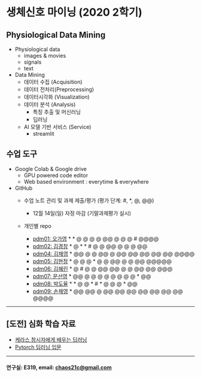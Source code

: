 # 생체신호 마이닝 (2020 2학기)

## Physiological Data Mining
* Physiological data
  - images & movies
  - signals
  - text
* Data Mining
  - 데이터 수집 (Acquisition)
  - 데이터 전처리(Preprocessing)
  - 데이터시각화 (Visualization)
  - 데이터 분석 (Analysis)
    * 특징 추출 및 머신러닝
    * 딥러닝
  - AI 모델 기반 서비스 (Service)
    * streamlit
    
## 수업 도구
* Google Colab & Google drive
  - GPU powered code editor
  - Web based environment : everytime & everywhere
* GitHub
  - 수업 노트 관리 및 과제 제출/평가 (평가 단계: #, *, @, @@)
    * 12월 14일(일) 자정 마감 (기말과제평가 실시)  
    
  - 개인별 repo  
    * [pdm01: 오가영](https://github.com/o-going/pdm01) * * @ @ @ @ @@ @ @ @ # @@@@
    * [pdm02: 김경창](https://github.com/rldckd0103/pdm02) * @ * * # @ @ @@ @ @ @ @@
    * [pdm04: 김채영](https://github.com/kimchaeyoung-student/pdm04) * @@ @ @ @@ @ @@ @@ @@ @@ @@ @@@@
    * [pdm05: 김현정](https://github.com/dasdasqs2/pdm05) * @ @ @ * @ @ @@ @ @ @@ @@@@@
    * [pdm06: 김혜린](https://github.com/Kim-Hyerin/pdm06) * @ # @ @ @@ @@ @ @ @@ @@ @@@
    * [pdm07: 문선영](https://github.com/anstjsdud/pdm07) * @@ @ @ @ @ @ @ @ @ * @@
    * [pdm08: 박도율](https://github.com/DoyulPark/pdm08) * * @ @ * # * @ @ @ * @@
    * [pdm09: 손채영](https://github.com/chaeyeongSon/pdm09) * @@ @@ @ @@ @@ @@ @@ @@ @@ @@ @@@@
 ---
 
 ## [도전] 심화 학습 자료

 - [케라스 창시자에게 배우는 딥러닝](https://github.com/rickiepark/deep-learning-with-python-notebooks)  
 - [Pytorch 딥러닝 입문](https://github.com/Justin-A/DeepLearning101)  
 
 ---
  #### 연구실: E319, email: chaos21c@gmail.com
 
